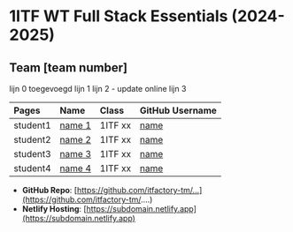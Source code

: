 # 1ITF WT Full Stack Essentials (2024-2025)

## Team [team number]

lijn 0 toegevoegd
lijn 1
lijn 2 - update online
lijn 3

| Pages    | Name                                  | Class   | GitHub Username                 |
|:---------|:--------------------------------------|:--------|:--------------------------------|
| student1 | [name 1](mailto:john.doe@example.com) | 1ITF xx | [name](https://github.com/name) |
| student2 | [name 2](mailto:john.doe@example.com) | 1ITF xx | [name](https://github.com/name) |
| student3 | [name 3](mailto:john.doe@example.com) | 1ITF xx | [name](https://github.com/name) |
| student4 | [name 4](mailto:john.doe@example.com) | 1ITF xx | [name](https://github.com/name) |

- **GitHub Repo**: [https://github.com/itfactory-tm/...](https://github.com/itfactory-tm/....)
- **Netlify Hosting**: [https://subdomain.netlify.app](https://subdomain.netlify.app)
